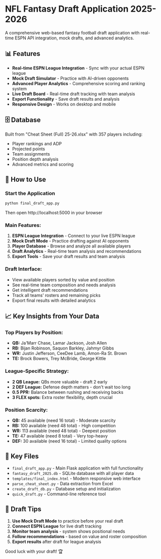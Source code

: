 # NFL Fantasy Draft Application 2025-2026

A comprehensive web-based fantasy football draft application with real-time ESPN API integration, mock drafts, and advanced analytics.

## 📊 Features
- **Real-time ESPN League Integration** - Sync with your actual ESPN league
- **Mock Draft Simulator** - Practice with AI-driven opponents
- **Advanced Player Analytics** - Comprehensive scoring and ranking system
- **Live Draft Board** - Real-time draft tracking with team analysis
- **Export Functionality** - Save draft results and analysis
- **Responsive Design** - Works on desktop and mobile

## 🗄️ Database
Built from "Cheat Sheet (Full) 25-26.xlsx" with 357 players including:
- Player rankings and ADP
- Projected points
- Team assignments
- Position depth analysis
- Advanced metrics and scoring

## 🚀 How to Use

### Start the Application
```bash
python final_draft_app.py
```
Then open http://localhost:5000 in your browser

### Main Features:
1. **ESPN League Integration** - Connect to your live ESPN league
2. **Mock Draft Mode** - Practice drafting against AI opponents
3. **Player Database** - Browse and analyze all available players
4. **Draft Analytics** - Real-time team analysis and recommendations
5. **Export Tools** - Save your draft results and team analysis

### Draft Interface:
- View available players sorted by value and position
- See real-time team composition and needs analysis
- Get intelligent draft recommendations
- Track all teams' rosters and remaining picks
- Export final results with detailed analytics

## 📈 Key Insights from Your Data

### Top Players by Position:
- **QB:** Ja'Marr Chase, Lamar Jackson, Josh Allen
- **RB:** Bijan Robinson, Saquon Barkley, Jahmyr Gibbs  
- **WR:** Justin Jefferson, CeeDee Lamb, Amon-Ra St. Brown
- **TE:** Brock Bowers, Trey McBride, George Kittle

### League-Specific Strategy:
- **2 QB League:** QBs more valuable - draft 2 early
- **2 DEF League:** Defense depth matters - don't wait too long
- **0.5 PPR:** Balance between rushing and receiving backs
- **3 FLEX spots:** Extra roster flexibility, depth crucial

### Position Scarcity:
- **QB:** 45 available (need 16 total) - Moderate scarcity
- **RB:** 100 available (need 48 total) - High competition  
- **WR:** 113 available (need 48 total) - Deepest position
- **TE:** 47 available (need 8 total) - Very top-heavy
- **DEF:** 30 available (need 16 total) - Limited quality options

## 📁 Key Files
- `final_draft_app.py` - Main Flask application with full functionality
- `fantasy_draft_2025.db` - SQLite database with all player data
- `templates/final_index.html` - Modern responsive web interface
- `parse_cheat_sheet.py` - Data extraction from Excel
- `create_draft_db.py` - Database setup and initialization
- `quick_draft.py` - Command-line reference tool

## 🎯 Draft Tips
1. **Use Mock Draft Mode** to practice before your real draft
2. **Connect ESPN League** for live draft tracking
3. **Monitor team analysis** - system shows positional needs
4. **Follow recommendations** - based on value and roster composition
5. **Export results** after draft for league analysis

Good luck with your draft! 🏆